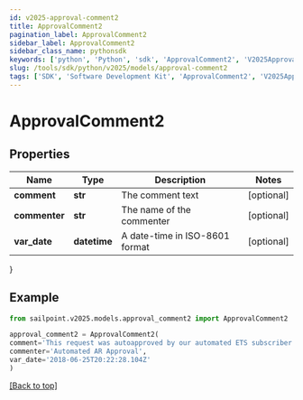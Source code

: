```yaml
---
id: v2025-approval-comment2
title: ApprovalComment2
pagination_label: ApprovalComment2
sidebar_label: ApprovalComment2
sidebar_class_name: pythonsdk
keywords: ['python', 'Python', 'sdk', 'ApprovalComment2', 'V2025ApprovalComment2'] 
slug: /tools/sdk/python/v2025/models/approval-comment2
tags: ['SDK', 'Software Development Kit', 'ApprovalComment2', 'V2025ApprovalComment2']
---
```


# ApprovalComment2


## Properties

Name | Type | Description | Notes
------------ | ------------- | ------------- | -------------
**comment** | **str** | The comment text | [optional] 
**commenter** | **str** | The name of the commenter | [optional] 
**var_date** | **datetime** | A date-time in ISO-8601 format | [optional] 
}

## Example

```python
from sailpoint.v2025.models.approval_comment2 import ApprovalComment2

approval_comment2 = ApprovalComment2(
comment='This request was autoapproved by our automated ETS subscriber.',
commenter='Automated AR Approval',
var_date='2018-06-25T20:22:28.104Z'
)

```
[[Back to top]](#) 

